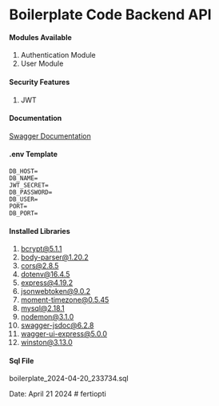 # Boilerplate Code Backend API

#### Modules Available

1. Authentication Module
2. User Module

#### Security Features

1. JWT

#### Documentation

[Swagger Documentation](http://localhost:5000/docs "documentaiton")

#### .env Template

```env
DB_HOST=
DB_NAME=
JWT_SECRET=
DB_PASSWORD=
DB_USER=
PORT=
DB_PORT=
```

#### Installed Libraries

1. bcrypt@5.1.1
2. body-parser@1.20.2
3. cors@2.8.5
4. dotenv@16.4.5
5. express@4.19.2
6. jsonwebtoken@9.0.2
7. moment-timezone@0.5.45
8. mysql@2.18.1
9. nodemon@3.1.0
10. swagger-jsdoc@6.2.8
11. wagger-ui-express@5.0.0
12. winston@3.13.0

#### Sql File

boilerplate_2024-04-20_233734.sql 

Date: April 21 2024
#   f e r t i o p t i  
 